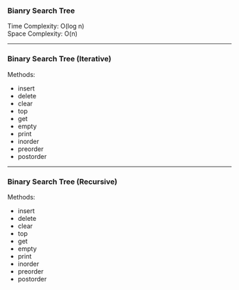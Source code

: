 ### Bianry Search Tree

Time Complexity: O(log n)\
Space Complexity: O(n)

---

### Binary Search Tree (Iterative)

Methods:

- insert
- delete
- clear
- top
- get
- empty
- print
- inorder
- preorder
- postorder

---

### Binary Search Tree (Recursive)

Methods:

- insert
- delete
- clear
- top
- get
- empty
- print
- inorder
- preorder
- postorder
